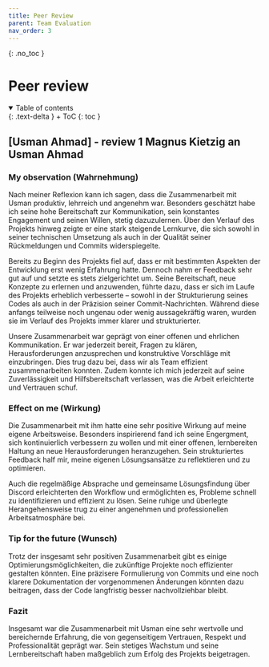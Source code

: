 ```yaml
---
title: Peer Review
parent: Team Evaluation
nav_order: 3
---
```


{: .no_toc }
# Peer review

<details open markdown="block">
{: .text-delta }
<summary>Table of contents</summary>
+ ToC
{: toc }
</details>

## [Usman Ahmad] - review 1 Magnus Kietzig an Usman Ahmad

### My observation (Wahrnehmung)

Nach meiner Reflexion kann ich sagen, dass die Zusammenarbeit mit Usman produktiv, lehrreich und angenehm war. Besonders geschätzt habe ich seine hohe Bereitschaft zur Kommunikation, sein konstantes Engagement und seinen Willen, stetig dazuzulernen. Über den Verlauf des Projekts hinweg zeigte er eine stark steigende Lernkurve, die sich sowohl in seiner technischen Umsetzung als auch in der Qualität seiner Rückmeldungen und Commits widerspiegelte.

Bereits zu Beginn des Projekts fiel auf, dass er mit bestimmten Aspekten der Entwicklung erst wenig Erfahrung hatte. Dennoch nahm er Feedback sehr gut auf und setzte es stets zielgerichtet um. Seine Bereitschaft, neue Konzepte zu erlernen und anzuwenden, führte dazu, dass er sich im Laufe des Projekts erheblich verbesserte – sowohl in der Strukturierung seines Codes als auch in der Präzision seiner Commit-Nachrichten. Während diese anfangs teilweise noch ungenau oder wenig aussagekräftig waren, wurden sie im Verlauf des Projekts immer klarer und strukturierter.

Unsere Zusammenarbeit war geprägt von einer offenen und ehrlichen Kommunikation. Er war jederzeit bereit, Fragen zu klären, Herausforderungen anzusprechen und konstruktive Vorschläge mit einzubringen. Dies trug dazu bei, dass wir als Team effizient zusammenarbeiten konnten. Zudem konnte ich mich jederzeit auf seine Zuverlässigkeit und Hilfsbereitschaft verlassen, was die Arbeit erleichterte und Vertrauen schuf.

### Effect on me (Wirkung)

Die Zusammenarbeit mit ihm hatte eine sehr positive Wirkung auf meine eigene Arbeitsweise. Besonders inspirierend fand ich seine Engergment, sich kontinuierlich verbessern zu wollen und mit einer offenen, lernbereiten Haltung an neue Herausforderungen heranzugehen. Sein strukturiertes Feedback half mir, meine eigenen Lösungsansätze zu reflektieren und zu optimieren.

Auch die regelmäßige Absprache und gemeinsame Lösungsfindung über Discord erleichterten den Workflow und ermöglichten es, Probleme schnell zu identifizieren und effizient zu lösen. Seine ruhige und überlegte Herangehensweise trug zu einer angenehmen und professionellen Arbeitsatmosphäre bei.

### Tip for the future (Wunsch)

Trotz der insgesamt sehr positiven Zusammenarbeit gibt es einige Optimierungsmöglichkeiten, die zukünftige Projekte noch effizienter gestalten könnten. Eine präzisere Formulierung von Commits und eine noch klarere Dokumentation der vorgenommenen Änderungen könnten dazu beitragen, dass der Code langfristig besser nachvollziehbar bleibt. 

### Fazit
Insgesamt war die Zusammenarbeit mit Usman eine sehr wertvolle und bereichernde Erfahrung, die von gegenseitigem Vertrauen, Respekt und Professionalität geprägt war. Sein stetiges Wachstum und seine Lernbereitschaft haben maßgeblich zum Erfolg des Projekts beigetragen.